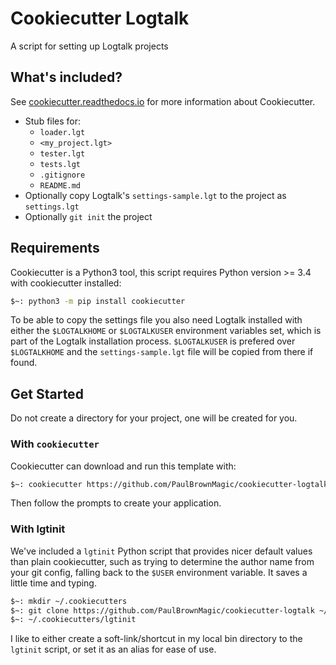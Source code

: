 # Cookiecutter Logtalk

A script for setting up Logtalk projects

## What's included?

See [cookiecutter.readthedocs.io](https://cookiecutter.readthedocs.io/) for
more information about Cookiecutter.

- Stub files for:
	- `loader.lgt`
	- `<my_project.lgt>`
	- `tester.lgt`
	- `tests.lgt`
	- `.gitignore`
	- `README.md`
- Optionally copy Logtalk's `settings-sample.lgt` to the project as
  `settings.lgt`
- Optionally `git init` the project

## Requirements

Cookiecutter is a Python3 tool, this script requires Python version >= 3.4 with
cookiecutter installed:

```bash
$~: python3 -m pip install cookiecutter
```

To be able to copy the settings file you also need Logtalk installed with
either the `$LOGTALKHOME` or `$LOGTALKUSER` environment variables set, which is
part of the Logtalk installation process. `$LOGTALKUSER` is prefered over
`$LOGTALKHOME` and the `settings-sample.lgt` file will be copied from there if
found.

## Get Started

Do not create a directory for your project, one will be created for you.

### With `cookiecutter`

Cookiecutter can download and run this template with:

```bash
$~: cookiecutter https://github.com/PaulBrownMagic/cookiecutter-logtalk
```

Then follow the prompts to create your application.

### With lgtinit

We've included a `lgtinit` Python script that provides nicer default values
than plain cookiecutter, such as trying to determine the author name from your
git config, falling back to the `$USER` environment variable. It saves a little
time and typing.

```bash
$~: mkdir ~/.cookiecutters
$~: git clone https://github.com/PaulBrownMagic/cookiecutter-logtalk ~/.cookiecutters/
$~: ~/.cookiecutters/lgtinit
```

I like to either create a soft-link/shortcut in my local bin directory to the
`lgtinit` script, or set it as an alias for ease of use.
